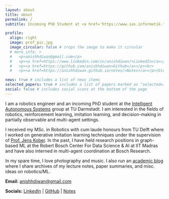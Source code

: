 ```yaml
---
layout: about
title: about
permalink: /
subtitle: Incoming PhD Student at <a href='https://www.ias.informatik.tu-darmstadt.de/'>Intelligent Autonomous Systems</a>, TU Darmstadt

profile:
  align: right
  image: prof_pic.jpg
  image_circular: false # crops the image to make it circular
  # more_info: >
  #   <p>anishhdiwan@gmail.com</p>
  #   <p><a href=https://www.linkedin.com/in/anishdiwan/>LinkedIn</a></p><br>
  #   <p><a href=https://github.com/anishhdiwan>Github</a></p><br>
  #   <p><a href=https://anishhdiwan.github.io/notes/>Notes</a></p>(blog)

news: true # includes a list of news items
selected_papers: true # includes a list of papers marked as "selected={true}"
social: false # includes social icons at the bottom of the page
---
```


I am a robotics engineer and an incoming PhD student at the [Intelligent Autonomous Systems](https://www.ias.informatik.tu-darmstadt.de/) group at TU Darmstadt. I am interested in the fields of robotics, reinforcement learning, imitation learning, and decision-making in partially observable and multi-agent settings.

I received my MSc. in Robotics with cum laude honours from TU Delft where I worked on generative imitation learning techniques under the supervision of [Prof. Jens Kober](http://jenskober.de/). In the past, I have held research positions in graph-based ML at the Robert Bosch Center For Data Science & AI at IIT Madras and have also interned in multi-agent coordination at Bosch Research. 

In my spare time, I love photography and music. I also run an [academic blog](https://anishhdiwan.github.io/notes/) where I share archives of my lecture notes, paper summaries, and misc. ideas on robotics/ML.

**Email:** anishhdiwan@gmail.com

**Socials:**  [LinkedIn](https://www.linkedin.com/in/anishdiwan/) | [GitHub](https://github.com/anishhdiwan>) | [Notes](https://anishhdiwan.github.io/notes/)
<br>